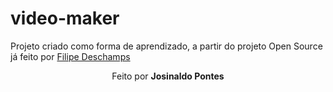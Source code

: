 # video-maker
Projeto criado como forma de aprendizado, a partir do projeto Open Source já feito por [Filipe Deschamps](https://www.youtube.com/channel/UCU5JicSrEM5A63jkJ2QvGYw)

<p align="center">Feito por <strong>Josinaldo Pontes </p>
